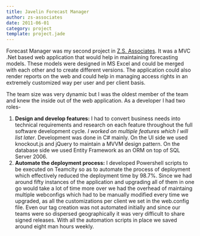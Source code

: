 ```yaml
---
title: Javelin Forecast Manager
author: zs-associates
date: 2011-06-01
category: project
template: project.jade
---
```


Forecast Manager was my second project in [Z.S. Associates](http://zsassociates.com). It was a MVC .Net based web application that would help in maintaining forecasting models. These models were designed in MS Excel and could be merged with each other and to create different versions. The application could also render reports on the web and could help in managing access rights in an extremely customized way per user and per client basis.

The team size was very dynamic but I was the oldest member of the team and knew the inside out of the web application. As a developer I had two roles- 

1. **Design and develop features:** I had to convert business needs into technical requirements and research on each feature throughout the full software development cycle. _I worked on multiple features which I will list later_. Development was done in C# mainly. On the UI side we used knockout.js and jQuery to maintain a MVVM design pattern. On the database side we used Entity Framework as an ORM on top of SQL Server 2006.
2. **Automate the deployment process:** I developed Powershell scripts to be executed on Teamcity so as to automate the process of deployment which effectively reduced the deployment time by 98.7%. Since we had around fifty instances of the application and upgrading all of them in one go would take a lot of time more over we had the overhead of maintaing multiple webconfigs which had to be manually modified every time we upgraded, as all the customizations per client we set in the web.config file. Even our tag creation was not automated initially and since our teams were so dispersed geographically it was very difficult to share signed releases. With all the automation scripts in place we saved around eight man hours weekly.